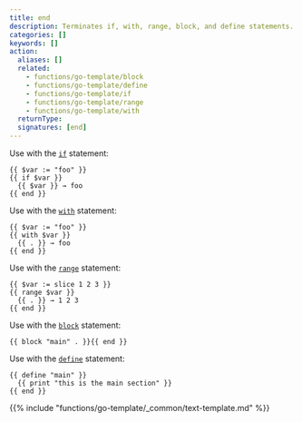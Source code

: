 ```yaml
---
title: end
description: Terminates if, with, range, block, and define statements.
categories: []
keywords: []
action:
  aliases: []
  related:
    - functions/go-template/block
    - functions/go-template/define
    - functions/go-template/if
    - functions/go-template/range
    - functions/go-template/with
  returnType:
  signatures: [end]
---
```


Use with the [`if`] statement:

```go-html-template
{{ $var := "foo" }}
{{ if $var }}
  {{ $var }} → foo
{{ end }}
```

Use with the [`with`] statement:

```go-html-template
{{ $var := "foo" }}
{{ with $var }}
  {{ . }} → foo
{{ end }}
```

Use with the [`range`] statement:

```go-html-template
{{ $var := slice 1 2 3 }}
{{ range $var }}
  {{ . }} → 1 2 3 
{{ end }}
```

Use with the [`block`] statement:

```go-html-template
{{ block "main" . }}{{ end }}
```

Use with the [`define`] statement:

```go-html-template
{{ define "main" }}
  {{ print "this is the main section" }}
{{ end }}
```

{{% include "functions/go-template/_common/text-template.md" %}}

[`block`]: /functions/go-template/block/
[`define`]: /functions/go-template/define/
[`if`]: /functions/go-template/if/
[`range`]: /functions/go-template/range/
[`with`]: /functions/go-template/with/
